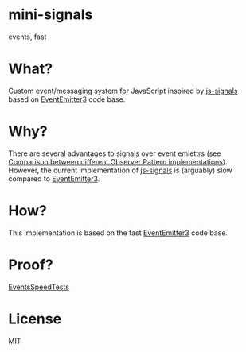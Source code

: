 # mini-signals
events, fast

# What?

Custom event/messaging system for JavaScript inspired by [js-signals](https://github.com/millermedeiros/js-signals) based on [EventEmitter3](https://github.com/primus/eventemitter3) code base.

# Why?

There are several advantages to signals over event emiettrs (see [Comparison between different Observer Pattern implementations](https://github.com/millermedeiros/js-signals/wiki/Comparison-between-different-Observer-Pattern-implementations)).  However, the current implementation of [js-signals](https://github.com/millermedeiros/js-signals) is (arguably) slow compared to [EventEmitter3](https://github.com/primus/eventemitter3).

# How?

This implementation is based on the fast [EventEmitter3](https://github.com/primus/eventemitter3) code base.

# Proof?

[EventsSpeedTests](https://github.com/Hypercubed/EventsSpeedTests)

# License

MIT

